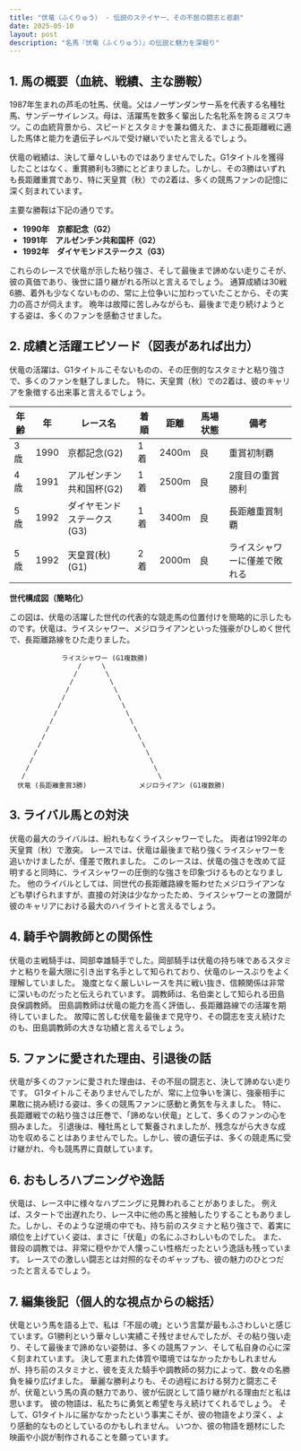 ```yaml
---
title: "伏竜（ふくりゅう） - 伝説のステイヤー、その不屈の闘志と悲劇"
date: 2025-05-10
layout: post
description: "名馬『伏竜（ふくりゅう）』の伝説と魅力を深堀り"
---
```


## 1. 馬の概要（血統、戦績、主な勝鞍）

1987年生まれの芦毛の牡馬、伏竜。父はノーザンダンサー系を代表する名種牡馬、サンデーサイレンス。母は、活躍馬を数多く輩出した名牝系を誇るミスワキツ。この血統背景から、スピードとスタミナを兼ね備えた、まさに長距離戦に適した馬体と能力を遺伝子レベルで受け継いでいたと言えるでしょう。

伏竜の戦績は、決して華々しいものではありませんでした。G1タイトルを獲得したことはなく、重賞勝利も3勝にとどまりました。しかし、その3勝はいずれも長距離重賞であり、特に天皇賞（秋）での2着は、多くの競馬ファンの記憶に深く刻まれています。  

主要な勝鞍は下記の通りです。

* **1990年　京都記念（G2）**
* **1991年　アルゼンチン共和国杯（G2）**
* **1992年　ダイヤモンドステークス（G3）**

これらのレースで伏竜が示した粘り強さ、そして最後まで諦めない走りこそが、彼の真価であり、後世に語り継がれる所以と言えるでしょう。  通算成績は30戦6勝、着外も少なくないものの、常に上位争いに加わっていたことから、その実力の高さが伺えます。  晩年は故障に苦しみながらも、最後まで走り続けようとする姿は、多くのファンを感動させました。


## 2. 成績と活躍エピソード（図表があれば出力）

伏竜の活躍は、G1タイトルこそないものの、その圧倒的なスタミナと粘り強さで、多くのファンを魅了しました。  特に、天皇賞（秋）での2着は、彼のキャリアを象徴する出来事と言えるでしょう。

| 年齢 | 年 | レース名 | 着順 | 距離 | 馬場状態 | 備考 |
|---|---|---|---|---|---|---|
| 3歳 | 1990 | 京都記念(G2) | 1着 | 2400m | 良 | 重賞初制覇 |
| 4歳 | 1991 | アルゼンチン共和国杯(G2) | 1着 | 2500m | 良 | 2度目の重賞勝利 |
| 5歳 | 1992 | ダイヤモンドステークス(G3) | 1着 | 3400m | 良 | 長距離重賞制覇 |
| 5歳 | 1992 | 天皇賞(秋)(G1) | 2着 | 2000m | 良 |  ライスシャワーに僅差で敗れる |


**世代構成図（簡略化）**

この図は、伏竜の活躍した世代の代表的な競走馬の位置付けを簡略的に示したものです。伏竜は、ライスシャワー、メジロライアンといった強豪がひしめく世代で、長距離路線をひた走りました。

```
             ライスシャワー (G1複数勝)
                 /     \
                /       \
               /         \
              /           \
             /             \
            /               \
           /                 \
          /                   \
         /                     \
        /                       \
       /                         \
      /                           \
     /                             \
    /                               \
   /                                 \
  伏竜 (長距離重賞3勝)             メジロライアン (G1複数勝)
```


## 3. ライバル馬との対決

伏竜の最大のライバルは、紛れもなくライスシャワーでした。  両者は1992年の天皇賞（秋）で激突。  レースでは、伏竜は最後まで粘り強くライスシャワーを追いかけましたが、僅差で敗れました。  このレースは、伏竜の強さを改めて証明すると同時に、ライスシャワーの圧倒的な強さを印象づけるものとなりました。  他のライバルとしては、同世代の長距離路線を賑わせたメジロライアンなども挙げられますが、直接の対決は少なかったため、ライスシャワーとの激闘が彼のキャリアにおける最大のハイライトと言えるでしょう。


## 4. 騎手や調教師との関係性

伏竜の主戦騎手は、岡部幸雄騎手でした。岡部騎手は伏竜の持ち味であるスタミナと粘りを最大限に引き出す名手として知られており、伏竜のレースぶりをよく理解していました。  幾度となく厳しいレースを共に戦い抜き、信頼関係は非常に深いものだったと伝えられています。  調教師は、名伯楽として知られる田島良保調教師。  田島調教師は伏竜の能力を高く評価し、長距離路線での活躍を期待していました。  故障に苦しむ伏竜を最後まで見守り、その闘志を支え続けたのも、田島調教師の大きな功績と言えるでしょう。


## 5. ファンに愛された理由、引退後の話

伏竜が多くのファンに愛された理由は、その不屈の闘志と、決して諦めない走りです。  G1タイトルこそありませんでしたが、常に上位争いを演じ、強豪相手に果敢に挑み続ける姿は、多くの競馬ファンに感動と勇気を与えました。  特に、長距離戦での粘り強さは圧巻で、「諦めない伏竜」として、多くのファンの心を掴みました。  引退後は、種牡馬として繋養されましたが、残念ながら大きな成功を収めることはありませんでした。しかし、彼の遺伝子は、多くの競走馬に受け継がれ、今も競馬界に貢献しています。


## 6. おもしろハプニングや逸話

伏竜は、レース中に様々なハプニングに見舞われることがありました。  例えば、スタートで出遅れたり、レース中に他の馬と接触したりすることもありました。しかし、そのような逆境の中でも、持ち前のスタミナと粘り強さで、着実に順位を上げていく姿は、まさに「伏竜」の名にふさわしいものでした。  また、普段の調教では、非常に穏やかで人懐っこい性格だったという逸話も残っています。  レースでの激しい闘志とは対照的なそのギャップも、彼の魅力のひとつだったと言えるでしょう。


## 7. 編集後記（個人的な視点からの総括）

伏竜という馬を語る上で、私は「不屈の魂」という言葉が最もふさわしいと感じています。G1勝利という華々しい実績こそ残せませんでしたが、その粘り強い走り、そして最後まで諦めない姿勢は、多くの競馬ファン、そして私自身の心に深く刻まれています。  決して恵まれた体質や環境ではなかったかもしれませんが、持ち前のスタミナと、彼を支えた騎手や調教師の努力によって、数々の名勝負を繰り広げました。  華麗な勝利よりも、その過程における努力と闘志こそが、伏竜という馬の真の魅力であり、彼が伝説として語り継がれる理由だと私は思います。  彼の物語は、私たちに勇気と希望を与え続けてくれるでしょう。  そして、G1タイトルに届かなかったという事実こそが、彼の物語をより深く、より感動的なものとしているのかもしれません。  いつか、彼の物語を題材にした映画や小説が制作されることを願っています。
